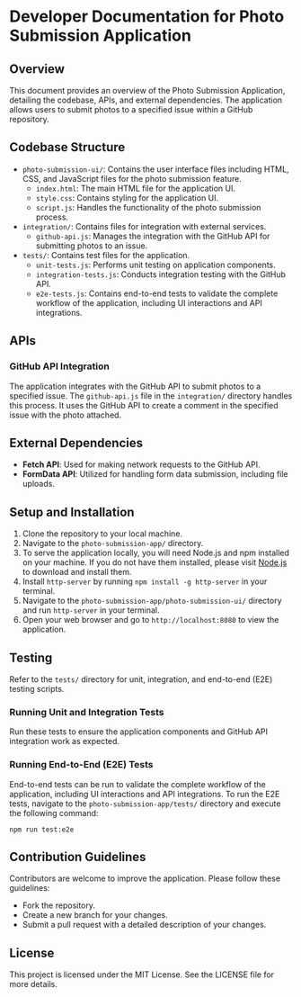 # Developer Documentation for Photo Submission Application

## Overview

This document provides an overview of the Photo Submission Application, detailing the codebase, APIs, and external dependencies. The application allows users to submit photos to a specified issue within a GitHub repository.

## Codebase Structure

- `photo-submission-ui/`: Contains the user interface files including HTML, CSS, and JavaScript files for the photo submission feature.
  - `index.html`: The main HTML file for the application UI.
  - `style.css`: Contains styling for the application UI.
  - `script.js`: Handles the functionality of the photo submission process.
- `integration/`: Contains files for integration with external services.
  - `github-api.js`: Manages the integration with the GitHub API for submitting photos to an issue.
- `tests/`: Contains test files for the application.
  - `unit-tests.js`: Performs unit testing on application components.
  - `integration-tests.js`: Conducts integration testing with the GitHub API.
  - `e2e-tests.js`: Contains end-to-end tests to validate the complete workflow of the application, including UI interactions and API integrations.

## APIs

### GitHub API Integration

The application integrates with the GitHub API to submit photos to a specified issue. The `github-api.js` file in the `integration/` directory handles this process. It uses the GitHub API to create a comment in the specified issue with the photo attached.

## External Dependencies

- **Fetch API**: Used for making network requests to the GitHub API.
- **FormData API**: Utilized for handling form data submission, including file uploads.

## Setup and Installation

1. Clone the repository to your local machine.
2. Navigate to the `photo-submission-app/` directory.
3. To serve the application locally, you will need Node.js and npm installed on your machine. If you do not have them installed, please visit [Node.js](https://nodejs.org/) to download and install them.
4. Install `http-server` by running `npm install -g http-server` in your terminal.
5. Navigate to the `photo-submission-app/photo-submission-ui/` directory and run `http-server` in your terminal.
6. Open your web browser and go to `http://localhost:8080` to view the application.

## Testing

Refer to the `tests/` directory for unit, integration, and end-to-end (E2E) testing scripts. 

### Running Unit and Integration Tests

Run these tests to ensure the application components and GitHub API integration work as expected.

### Running End-to-End (E2E) Tests

End-to-end tests can be run to validate the complete workflow of the application, including UI interactions and API integrations. To run the E2E tests, navigate to the `photo-submission-app/tests/` directory and execute the following command:

```
npm run test:e2e
```

## Contribution Guidelines

Contributors are welcome to improve the application. Please follow these guidelines:
- Fork the repository.
- Create a new branch for your changes.
- Submit a pull request with a detailed description of your changes.

## License

This project is licensed under the MIT License. See the LICENSE file for more details.
